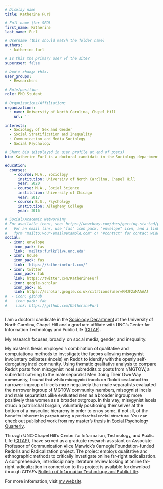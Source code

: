 ```yaml
---
# Display name
title: Katherine Furl

# Full name (for SEO)
first_name: Katherine
last_name: Furl

# Username (this should match the folder name)
authors:
  - katherine-furl

# Is this the primary user of the site?
superuser: false

# Don't change this.
user_groups:
  - Researchers

# Role/position
role: PhD Student

# Organizations/Affiliations
organizations:
  - name: University of North Carolina, Chapel Hill
    url: ''

interests:
  - Sociology of Sex and Gender
  - Social Stratification and Inequality
  - Communication and Media Sociology
  - Social Psychology

# Short bio (displayed in user profile at end of posts)
bio: Katherine Furl is a doctoral candidate in the Sociology department at the University of North Carolina-Chapel Hill and a graduate affiliate with UNC’s Center for Information Technology and Public Life ([CITAP](https://citap.unc.edu/)).

education:
  courses:
    - course: M.A., Sociology
      institution: University of North Carolina, Chapel Hill
      year: 2020
    - course: M.A., Social Science
      institution: University of Chicago
      year: 2017
    - course: B.S., Psychology
      institution: Allegheny College
      year: 2016

# Social/Academic Networking
# For available icons, see: https://wowchemy.com/docs/getting-started/page-builder/#icons
#   For an email link, use "fas" icon pack, "envelope" icon, and a link in the
#   form "mailto:your-email@example.com" or "#contact" for contact widget.
social:
  - icon: envelope
    icon_pack: fas
    link: 'mailto:furlk@live.unc.edu'
  - icon: house
    icon_pack: fas
    link: 'https://katherinefurl.com/'
  - icon: twitter
    icon_pack: fab
    link: https://twitter.com/KatherineFurl
  - icon: google-scholar
    icon_pack: ai
    link: https://scholar.google.co.uk/citations?user=KMJF2aMAAAAJ
#  - icon: github
#    icon_pack: fab
#    link: https://github.com/KatherineFurl
---
```


I am a doctoral candidate in the [Sociology Department](https://sociology.unc.edu/) at the University of North Carolina, Chapel Hill and a graduate affiliate with UNC’s Center for Information Technology and Public Life ([CITAP](https://citap.unc.edu/)).

My research focuses, broadly, on social media, gender, and inequality.

My master’s thesis employed a combination of qualitative and computational methods to investigate the factors allowing misogynist involuntary celibates (incels) on Reddit to identify with the openly self-derogating incel community. Using thematic qualitative analysis to compare Reddit posts from misogynist incel subreddits to posts from r/MGTOW, a subreddit catering to the male separatist Men Going Their Own Way community, I found that while misogynist incels on Reddit evaluated the narrower ingroup of incels more negatively than male separatists evaluated the narrower ingroup of MGTOW community members, misogynist incels and male separatists alike evaluated men as a broader ingroup more positively than women as a broader outgroup. In this way, misogynist incels struck a patriarchal bargain, voluntarily positioning themselves at the bottom of a masculine hierarchy in order to enjoy some, if not all, of the benefits inherent in perpetuating a patriarchal social structure. You can check out published work from my master’s thesis in [Social Psychology Quarterly](https://journals.sagepub.com/eprint/XKUFISZCGBR4DB5VBK6D/full).

Through UNC-Chapel Hill’s Center for Information, Technology, and Public Life ([CITAP](https://citap.unc.edu/)), I have served as a graduate research assistant on Associate Professor of Communication Alice Marwick’s Carnegie Foundation-funded Redpills and Radicalization project. The project employs qualitative and ethnographic methods to critically investigate online far-right radicalization. A comprehensive, interdisciplinary literature review looking at online far-right radicalization in connection to this project is available for download through CITAP’s [Bulletin of Information Technology and Public Life](https://citap.pubpub.org/pub/jq7l6jny/release/1).

For more information, visit [my website](https://katherinefurl.com/). 